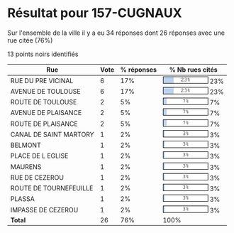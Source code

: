 # Résultat pour 157-CUGNAUX

Sur l'ensemble de la ville il y a eu 34 réponses dont 26 réponses avec une rue citée (76%)

13 points noirs identifiés

| Rue | Vote | % réponses | % Nb rues cités|
|-----|------|------------|----------------|
| RUE DU PRE VICINAL | 6 | 17% | <img src="../../img/bar_23.gif" />&nbsp;23%|
| AVENUE DE TOULOUSE | 6 | 17% | <img src="../../img/bar_23.gif" />&nbsp;23%|
| ROUTE DE TOULOUSE | 2 | 5% | <img src="../../img/bar_7.gif" />&nbsp;7%|
| AVENUE DE PLAISANCE | 2 | 5% | <img src="../../img/bar_7.gif" />&nbsp;7%|
| ROUTE DE PLAISANCE | 2 | 5% | <img src="../../img/bar_7.gif" />&nbsp;7%|
| CANAL DE SAINT MARTORY | 1 | 2% | <img src="../../img/bar_3.gif" />&nbsp;3%|
| BELMONT | 1 | 2% | <img src="../../img/bar_3.gif" />&nbsp;3%|
| PLACE DE L EGLISE | 1 | 2% | <img src="../../img/bar_3.gif" />&nbsp;3%|
| MAURENS | 1 | 2% | <img src="../../img/bar_3.gif" />&nbsp;3%|
| RUE DE CEZEROU | 1 | 2% | <img src="../../img/bar_3.gif" />&nbsp;3%|
| ROUTE DE TOURNEFEUILLE | 1 | 2% | <img src="../../img/bar_3.gif" />&nbsp;3%|
| PLASSA | 1 | 2% | <img src="../../img/bar_3.gif" />&nbsp;3%|
| IMPASSE DE CEZEROU | 1 | 2% | <img src="../../img/bar_3.gif" />&nbsp;3%|
| **Total** | 26 | 76% | 100%|
